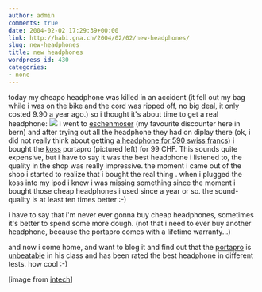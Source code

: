 ```yaml
---
author: admin
comments: true
date: 2004-02-02 17:29:39+00:00
link: http://habi.gna.ch/2004/02/02/new-headphones/
slug: new-headphones
title: new headphones
wordpress_id: 430
categories:
- none
---
```


today my cheapo headphone was killed in an accident (it fell out my bag while i was on the bike and the cord was ripped off, no big deal, it only costed 9.90 a year ago.)
so i thought it's about time to get a real headphone:
[![](http://habi.gna.ch/blog/images/koss-porta-pro-tm.jpg)](http://habi.gna.ch/blog/images/koss-porta-pro.jpg) i went to [eschenmoser](http://www.eschenmoser.ch/) (my favourite discounter here in bern) and after trying out all the headphone they had on diplay there (ok, i did not really think about getting [a headphone for 590 swiss francs](http://www.sennheiser.com/sennheiser/icm.nsf/root/produkte_kopfhoerer_zuhause_stereoanlage)) i bought the [koss](http://www.koss.com) portapro (pictured left) for 99 CHF. 
This sounds quite expensive, but i have to say it was the best headphone i listened to, the quality in the shop was really impressive.
the moment i came out of the shop i started to realize that i bought the real thing . when i plugged the koss into my ipod i knew i was missing something since the moment i bought those cheap headphones i used since a year or so. the sound-quality is at least ten times better :-) 

i have to say that i'm never ever gonna buy cheap headphones, sometimes it's better to spend some more dough. (not that i need to ever buy another headphone, because the portapro comes with a lifetime warranty...)

and now i come home, and want to blog it and find out that the [portapro](http://www.uhu.ch/set.htm?/deutsch/kopfhoerer/koss.htm) is [unbeatable](https://www.k55.ch/shop/single_article.php3?nArtikel_ID=38&VID=2uOwQiT1AhD42ldx) in his class and has been rated the best headphone in different tests. how cool :-)

[image from [intech](http://intech.kiev.ua/)]
